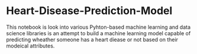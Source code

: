 # Heart-Disease-Prediction-Model
This notebook is look into various Pyhton-based machine learning and data science libraries is an attempt to build a machine learning model capable of predicting wheather someone has a heart diease or not based on their modeical attributes.
